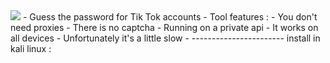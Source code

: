 <img src="https://h.top4top.io/p_2096joa671.jpeg">
-
Guess the password for Tik Tok accounts
- 
Tool features :
- You don't need proxies
- There is no captcha
- Running on a private api
- It works on all devices
- Unfortunately it's a little slow
-
-----------------------
install in kali linux :
